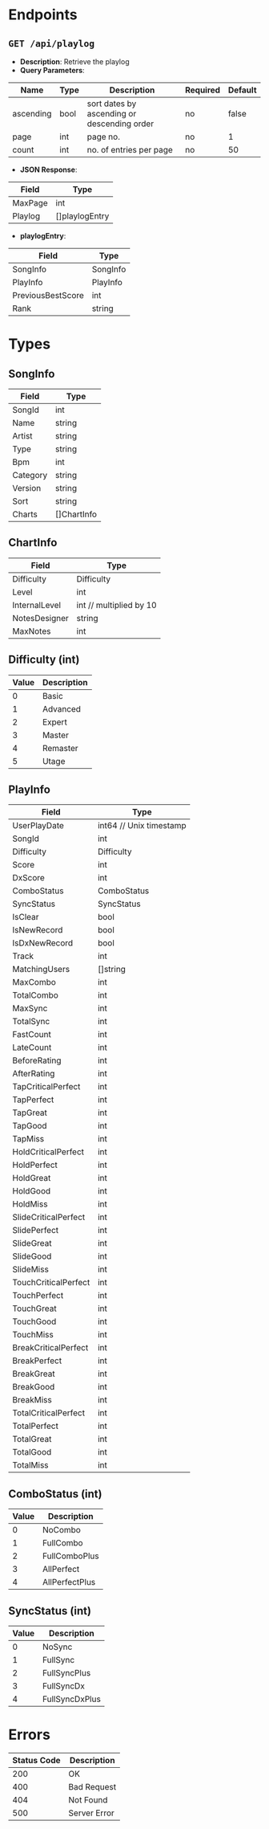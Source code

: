 # Endpoints

`GET /api/playlog`
------------------
- **Description**: Retrieve the playlog
- **Query Parameters**:

|   Name    | Type |                 Description                 | Required | Default |
|-----------|------|---------------------------------------------|----------|---------|
| ascending | bool | sort dates by ascending or descending order | no       | false   |
| page      | int  | page no.                                    | no       | 1       |
| count     | int  | no. of entries per page                     | no       | 50      |

- **JSON Response**:

|  Field  |      Type      |
|---------|----------------|
| MaxPage | int            |
| Playlog | []playlogEntry |

- **playlogEntry**:

|       Field       |   Type   |
|-------------------|----------|
| SongInfo          | SongInfo |
| PlayInfo          | PlayInfo |
| PreviousBestScore | int      |
| Rank              | string   |

# Types

SongInfo
--------

|  Field   |    Type     |
|----------|-------------|
| SongId   | int         |
| Name     | string      |
| Artist   | string      |
| Type     | string      |
| Bpm      | int         |
| Category | string      |
| Version  | string      |
| Sort     | string      |
| Charts   | []ChartInfo |

ChartInfo
---------

|     Field     |          Type           |
|---------------|-------------------------|
| Difficulty    | Difficulty              |
| Level         | int                     |
| InternalLevel | int // multiplied by 10 |
| NotesDesigner | string                  |
| MaxNotes      | int                     |

Difficulty (int)
----------------

| Value | Description |
|-------|-------------|
|     0 | Basic       |
|     1 | Advanced    |
|     2 | Expert      |
|     3 | Master      |
|     4 | Remaster    |
|     5 | Utage       |

PlayInfo
--------

|        Field         |          Type           |
|----------------------|-------------------------|
| UserPlayDate         | int64 // Unix timestamp |
| SongId               | int                     |
| Difficulty           | Difficulty              |
| Score                | int                     |
| DxScore              | int                     |
| ComboStatus          | ComboStatus             |
| SyncStatus           | SyncStatus              |
| IsClear              | bool                    |
| IsNewRecord          | bool                    |
| IsDxNewRecord        | bool                    |
| Track                | int                     |
| MatchingUsers        | []string                |
| MaxCombo             | int                     |
| TotalCombo           | int                     |
| MaxSync              | int                     |
| TotalSync            | int                     |
| FastCount            | int                     |
| LateCount            | int                     |
| BeforeRating         | int                     |
| AfterRating          | int                     |
| TapCriticalPerfect   | int                     |
| TapPerfect           | int                     |
| TapGreat             | int                     |
| TapGood              | int                     |
| TapMiss              | int                     |
| HoldCriticalPerfect  | int                     |
| HoldPerfect          | int                     |
| HoldGreat            | int                     |
| HoldGood             | int                     |
| HoldMiss             | int                     |
| SlideCriticalPerfect | int                     |
| SlidePerfect         | int                     |
| SlideGreat           | int                     |
| SlideGood            | int                     |
| SlideMiss            | int                     |
| TouchCriticalPerfect | int                     |
| TouchPerfect         | int                     |
| TouchGreat           | int                     |
| TouchGood            | int                     |
| TouchMiss            | int                     |
| BreakCriticalPerfect | int                     |
| BreakPerfect         | int                     |
| BreakGreat           | int                     |
| BreakGood            | int                     |
| BreakMiss            | int                     |
| TotalCriticalPerfect | int                     |
| TotalPerfect         | int                     |
| TotalGreat           | int                     |
| TotalGood            | int                     |
| TotalMiss            | int                     |

ComboStatus (int)
-----------------

| Value |  Description   |
|-------|----------------|
|     0 | NoCombo        |
|     1 | FullCombo      |
|     2 | FullComboPlus  |
|     3 | AllPerfect     |
|     4 | AllPerfectPlus |

SyncStatus (int)
----------------

| Value |  Description   |
|-------|----------------|
|     0 | NoSync         |
|     1 | FullSync       |
|     2 | FullSyncPlus   |
|     3 | FullSyncDx     |
|     4 | FullSyncDxPlus |

# Errors

| Status Code | Description  |
|-------------|--------------|
|         200 | OK           |
|         400 | Bad Request  |
|         404 | Not Found    |
|         500 | Server Error |
